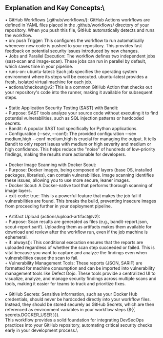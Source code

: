 ## **Explanation and Key Concepts**:\
• GitHub Workflows (.github/workflows/): GitHub Actions workflows are defined in YAML files placed in the .github/workflows/ directory of your repository. When you push this file, GitHub automatically detects and runs the workflow.\
• on: push Trigger: This configures the workflow to run automatically whenever new code is pushed to your repository. This provides fast feedback on potential security issues introduced by new changes.\
• Jobs and Parallel Execution: The workflow defines two independent jobs (sast-scan and image-scan). These jobs can run in parallel by default, which saves time in your pipeline.\
• runs-on: ubuntu-latest: Each job specifies the operating system environment where its steps will be executed. ubuntu-latest provides a fresh, isolated virtual machine for each job.\
• actions/checkout@v2: This is a common GitHub Action that checks out your repository's code into the runner, making it available for subsequent steps.\
\
• Static Application Security Testing (SAST) with Bandit:\
    ◦ Purpose: SAST tools analyze your source code without executing it to find potential vulnerabilities, such as SQL injection patterns or hardcoded secrets.\
    ◦ Bandit: A popular SAST tool specifically for Python applications.\
    ◦ Configuration (--sev, --conf): The provided configuration  --sev medium,high --conf medium,high is crucial for managing the output. It tells Bandit to only report issues with medium or high severity and medium or high confidence. This helps reduce the "noise" of hundreds of low-priority findings, making the results more actionable for developers.\
    \
• Docker Image Scanning with Docker Scout:\
    ◦ Purpose: Docker images, being composed of layers (base OS, installed packages, libraries), can contain vulnerabilities. Image scanning identifies these issues, allowing you to use more secure, leaner images.\
    ◦ Docker Scout: A Docker-native tool that performs thorough scanning of image layers.\
    ◦ exit-code: true: This is a powerful feature that makes the job fail if vulnerabilities are found. This breaks the build, preventing insecure images from proceeding further in your deployment pipeline.\
    \
• Artifact Upload (actions/upload-artifact@v2):\
    ◦ Purpose: Scan results are generated as files (e.g., bandit-report.json, scout-report.sarif). Uploading them as artifacts makes them available for download and review after the workflow run, even if the job machine is ephemeral.\
    ◦ if: always(): This conditional execution ensures that the reports are uploaded regardless of whether the scan step succeeded or failed. This is vital because you want to capture and analyze the findings even when vulnerabilities cause the scan to fail.\
    ◦ Vulnerability Management Tools: These reports (JSON, SARIF) are formatted for machine consumption and can be imported into vulnerability management tools like Defect Dojo. These tools provide a centralized UI to visualize, analyze, and manage security findings across multiple scans and tools, making it easier for teams to track and prioritize fixes.\
    \
• GitHub Secrets: Sensitive information, such as your Docker Hub credentials, should never be hardcoded directly into your workflow files. Instead, they should be stored securely as GitHub Secrets, which are then referenced as environment variables in your workflow steps (${{ secrets.DOCKER_USER }}).\
This workflow provides a solid foundation for integrating DevSecOps practices into your GitHub repository, automating critical security checks early in your development process.\
